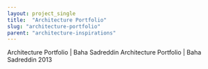 ```yaml
---
layout: project_single
title:  "Architecture Portfolio"
slug: "architecture-portfolio"
parent: "architecture-inspirations"
---
```

Architecture Portfolio | Baha Sadreddin Architecture Portfolio | Baha Sadreddin 2013